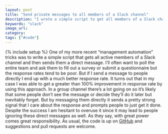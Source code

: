 ```yaml
---
layout: post
title: "Send private messages to all members of a Slack channel"
description: "I wrote a simple script to get all members of a Slack channel and then send them each a privat message."
keywords: "slack"
image_url:
category:
tags: ["#code"]
---
```

{% include setup %}
One of my more recent “management automation” tricks was to write a simple script that gets all active members of a Slack channel and then sends them a direct message. I’ll often want to poll the entire team and ask them to fill out a survey or submit a questionnaire but the response rates tend to be poor. But if I send a message to people directly I end up with a much better response rate. It turns out that in my case I was able to get a greater than 100% improvement in response rate by using this approach. In a group channel there’s a lot going on so it’s likely that some people don’t see the message or decide they’ll do it later but inevitably forget. But by messaging them directly it sends a pretty strong signal that I care about the response and prompts people to just get it done. Despite the success I am hesitant to overuse it since it may lead to people ignoring these direct messages as well. As they say, with great power comes great responsibility. As usual, the code is up on [GitHub](https://github.com/dangoldin/automating-management/blob/master/spam_channel_members.py) and suggestions and pull requests are welcome.
